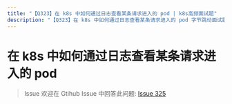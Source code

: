 ```yaml
---
title: "【Q323】在 k8s 中如何通过日志查看某条请求进入的 pod | k8s高频面试题"
description: "【Q323】在 k8s 中如何通过日志查看某条请求进入的 pod 字节跳动面试题、阿里腾讯面试题、美团小米面试题。"
---
```


# 在 k8s 中如何通过日志查看某条请求进入的 pod

> Issue
> 欢迎在 Gtihub Issue 中回答此问题: [Issue 325](https://github.com/shfshanyue/Daily-Question/issues/325)
